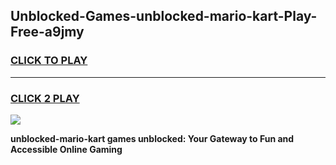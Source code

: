 
## Unblocked-Games-unblocked-mario-kart-Play-Free-a9jmy
<h3>
<a href="https://premium76.site?title=unblocked-mario-kart&ref=23A">CLICK TO PLAY</a></h3>
<hr>

<h3>
<a href="https://premium76.site?title=unblocked-mario-kart&ref=23A">CLICK 2 PLAY</a>
  
</h3>

<a href="https://premium76.site?title=unblocked-mario-kart&ref=23A"><img src="https://clearcache.store/games.png"></a>


**unblocked-mario-kart games unblocked: Your Gateway to Fun and Accessible Online Gaming**
